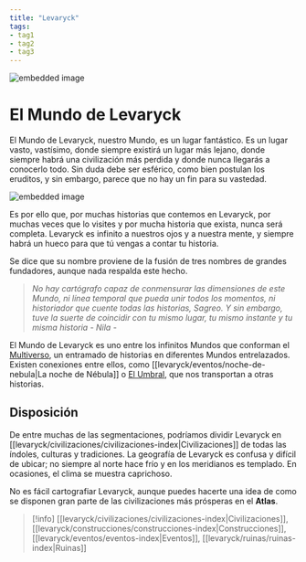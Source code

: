 ```yaml
---
title: "Levaryck"
tags:
- tag1
- tag2
- tag3
---
```


![embedded image](https://assets.legendkeeper.com/08f718dc-ae37-4d66-8873-682807b71d23.jpg "Attachment")

# El Mundo de Levaryck

El Mundo de Levaryck, nuestro Mundo, es un lugar fantástico. Es un lugar vasto, vastísimo, donde siempre existirá un lugar más lejano, donde siempre habrá una civilización más perdida y donde nunca llegarás a conocerlo todo. Sin duda debe ser esférico, como bien postulan los eruditos, y sin embargo, parece que no hay un fin para su vastedad.

![embedded image](https://assets.legendkeeper.com/8dabb569-8a4f-41cc-be92-bef259b118a7.jpg "Attachment")

Es por ello que, por muchas historias que contemos en Levaryck, por muchas veces que lo visites y por mucha historia que exista, nunca será completa. Levaryck es infinito a nuestros ojos y a nuestra mente, y siempre habrá un hueco para que tú vengas a contar tu historia.

Se dice que su nombre proviene de la fusión de tres nombres de grandes fundadores, aunque nada respalda este hecho.

> _No hay cartógrafo capaz de conmensurar las dimensiones de este Mundo, ni línea temporal que pueda unir todos los momentos, ni historiador que cuente todas las historias, Sagreo. Y sin embargo, tuve la suerte de coincidir con tu mismo lugar, tu mismo instante y tu misma historia - Nila -_

El Mundo de Levaryck es uno entre los infinitos Mundos que conforman el [Multiverso](https://www.legendkeeper.com/app/ckvil5g57t6310808rct5ktxd/ckx0w2ji9000j036cusjioq43/), un entramado de historias en diferentes Mundos entrelazados. Existen conexiones entre ellos, como [[levaryck/eventos/noche-de-nebula|La noche de Nébula]] o [El Umbral](https://www.legendkeeper.com/app/ckvil5g57t6310808rct5ktxd/ckw8bf0j2000b036cl8v1y9de/), que nos transportan a otras historias.

## Disposición

De entre muchas de las segmentaciones, podríamos dividir Levaryck en [[levaryck/civilizaciones/civilizaciones-index|Civilizaciones]] de todas las índoles, culturas y tradiciones. La geografía de Levaryck es confusa y difícil de ubicar; no siempre al norte hace frío y en los meridianos es templado. En ocasiones, el clima se muestra caprichoso.

No es fácil cartografiar Levaryck, aunque puedes hacerte una idea de como se disponen gran parte de las civilizaciones más prósperas en el **Atlas**.

> [!info]
> [[levaryck/civilizaciones/civilizaciones-index|Civilizaciones]], [[levaryck/construcciones/construcciones-index|Construcciones]], [[levaryck/eventos/eventos-index|Eventos]], [[levaryck/ruinas/ruinas-index|Ruinas]]

